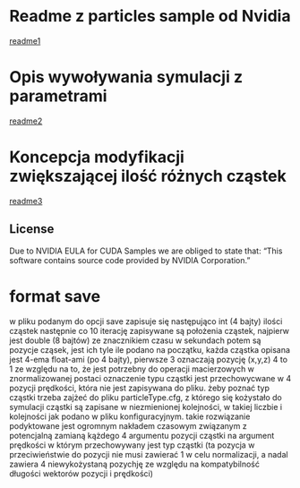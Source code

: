 <title>Particles</title>
</br>
<h1>Readme z particles sample od Nvidia</h1>
<a href="readme1.txt">readme1</a>
</br>
<h1>Opis wywoływania symulacji z parametrami</h1>
<a href="readme2.txt">readme2</a>
</br>
<h1>Koncepcja modyfikacji zwiększającej ilość różnych cząstek</h1>
<a href="readme3.txt">readme3</a>
</br>
<h2>License</h2>
Due to NVIDIA EULA for CUDA Samples we are obliged to state that: 
“This software contains source code
provided by NVIDIA Corporation.”


<h1>format save</h1>
<section>
w pliku podanym do opcji save zapisuje się następująco int (4 bajty) ilości cząstek
następnie co 10 iterację zapisywane są położenia cząstek, najpierw jest double (8 bajtów) ze znacznikiem czasu w sekundach
potem są pozycje cząsek, jest ich tyle ile podano na początku, każda cząstka opisana jest 4-ema float-ami (po 4 bajty),
pierwsze 3 oznaczają pozycję (x,y,z) 4 to 1 ze względu na to, że jest potrzebny do operacji macierzowych w znormalizowanej postaci
oznaczenie typu cząstki jest przechowycwane w 4 pozycji prędkości, która nie jest zapisywana do pliku.
żeby poznać typ cząstki trzeba zajżeć do pliku particleType.cfg, z którego się kożystało do symulacji
cząstki są zapisane w niezmienionej kolejności, w takiej liczbie i kolejności jak podano w pliku konfiguracyjnym.
takie rozwiązanie podyktowane jest ogromnym nakładem czasowym związanym z potencjalną zamianą kążdego 4 argumentu pozycji cząstki
na argument prędkości w którym przechowywany jest typ cząstki (ta pozycja w przeciwieństwie do pozycji nie musi zawierać 1 
w celu normalizacji, a nadal zawiera 4 niewykożystaną pozychję ze względu na kompatybilność długości wektorów pozycji i prędkości)
</section>